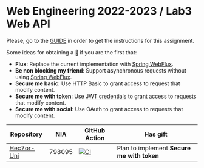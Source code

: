 # Web Engineering 2022-2023 / Lab3 Web API

Please, go to the [GUIDE](docs/GUIDE.md) in order to get the instructions for this assignment.

Some ideas for obtaining a :gift: if you are the first that:

- **Flux**: Replace the current implementation with [Spring WebFlux](https://docs.spring.io/spring-framework/docs/current/reference/html/web-reactive.html).
- **Be non blocking my friend**: Support asynchronous requests without using [Spring WebFlux](https://docs.spring.io/spring-framework/docs/current/reference/html/web-reactive.html).
- **Secure me basic**: Use HTTP Basic to grant access to request that modify content.
- **Secure me with token**: Use [JWT credentials](https://jwt.io/) to grant access to requests that modify content.
- **Secure me with social**: Use OAuth to grant access to requests that modify content.

|Repository | NIA    | GitHub Action | Has gift |
|-----------|--------|---------------|----- |
| [Hec7or-Uni](https://github.com/Hec7or-Uni/lab3-web-api/tree/work) | 798095 | [![CI](https://github.com/Hec7or-Uni/lab3-web-api/actions/workflows/CI.yml/badge.svg)](https://github.com/Hec7or-Uni/lab3-web-api/actions/workflows/CI.yml) | Plan to implement **Secure me with token** |
